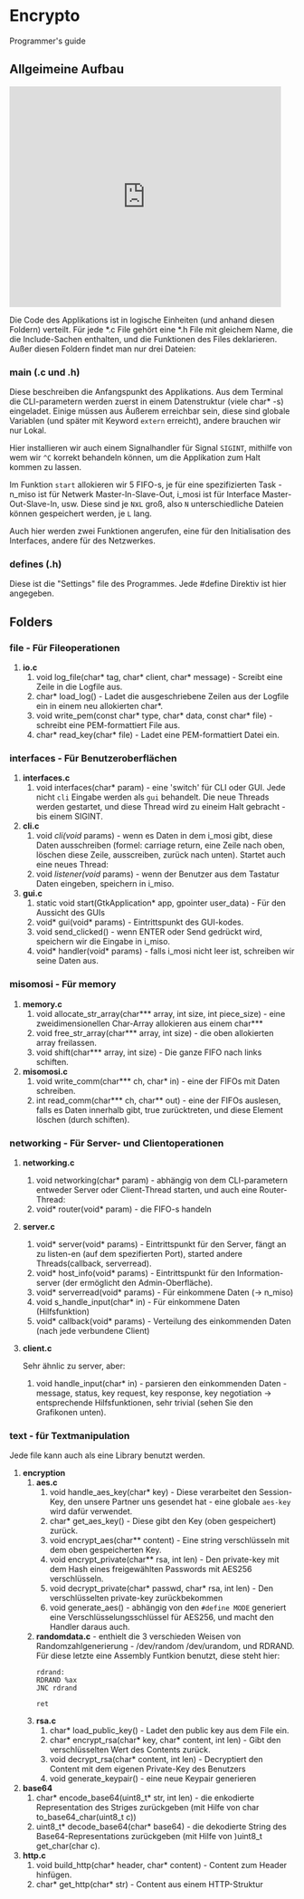 # Encrypto
Programmer's guide
## Allgeimeine Aufbau

<iframe  title="YouTube video player" width="480" height="390" src="http://www.youtube.com/watch?v=TheVideoID?autoplay=1" frameborder="0" allowfullscreen></iframe>

Die Code des Applikations ist in logische Einheiten (und anhand diesen Foldern) verteilt. Für jede *.c File gehört eine *.h File mit gleichem Name, die die Include-Sachen enthalten, und die Funktionen des Files deklarieren. Außer diesen Foldern findet man nur drei Dateien:
### main (.c und .h)
Diese beschreiben die Anfangspunkt des Applikations. Aus dem Terminal die CLI-parametern werden zuerst in einem Datenstruktur (viele char* -s) eingeladet. Einige müssen aus Äußerem erreichbar sein, diese sind globale Variablen (und später mit Keyword `extern` erreicht), andere brauchen wir nur Lokal. 

Hier installieren wir auch einem Signalhandler für Signal `SIGINT`, mithilfe von wem wir `^C` korrekt behandeln können, um die Applikation zum Halt kommen zu lassen.

Im Funktion `start` allokieren wir 5 FIFO-s, je für eine spezifizierten Task - n_miso ist für Netwerk Master-In-Slave-Out, i_mosi ist für Interface Master-Out-Slave-In, usw. Diese sind je `N`x`L` groß, also `N` unterschiedliche Dateien können gespeichert werden, je `L` lang. 

Auch hier werden zwei Funktionen angerufen, eine für den Initialisation des Interfaces, andere für des Netzwerkes.
### defines (.h)
Diese ist die "Settings" file des Programmes. Jede #define Direktiv ist hier angegeben.

## Folders
### **file** - Für Fileoperationen
1. **io.c**
    1. void log_file(char* tag, char* client, char* message) -  Screibt eine Zeile in die Logfile aus.
    1. char* load_log() - Ladet die ausgeschriebene Zeilen aus der Logfile ein in einem neu allokierten char*.
    1. void write_pem(const char* type, char* data, const char* file) - schreibt eine PEM-formattiert File aus.
    1. char* read_key(char* file) - Ladet eine PEM-formattiert Datei ein.
### **interfaces** - Für Benutzeroberflächen
1. **interfaces.c**
    1. void interfaces(char* param) - eine 'switch' für CLI oder GUI. Jede nicht `cli` Eingabe werden als `gui` behandelt. Die neue Threads werden gestartet, und diese Thread wird zu eineim Halt gebracht - bis einem SIGINT.
1. **cli.c**
    1. void *cli(void* params) - wenn es Daten in dem i_mosi gibt, diese Daten ausschreiben (formel: carriage return, eine Zeile nach oben, löschen diese Zeile, ausscreiben, zurück nach unten). Startet auch eine neues Thread:
    1. void *listener(void* params) - wenn der Benutzer aus dem Tastatur Daten eingeben, speichern in i_miso.
1. **gui.c**
    1. static void start(GtkApplication* app, gpointer user_data) - Für den Aussicht des GUIs
    1. void* gui(void* params) - Eintrittspunkt des GUI-kodes.
    1. void send_clicked() - wenn ENTER oder Send gedrückt wird, speichern wir die Eingabe in i_miso.
    1. void* handler(void* params) - falls i_mosi nicht leer ist, schreiben wir seine Daten aus.
### **misomosi** - Für memory
1. **memory.c**
    1. void allocate_str_array(char*** array, int size, int piece_size) - eine zweidimensionellen Char-Array allokieren aus einem char***
    1. void free_str_array(char*** array, int size) - die oben allokierten array freilassen.
    1. void shift(char*** array, int size) - Die ganze FIFO nach links schiften.
1. **misomosi.c**
    1. void write_comm(char*** ch, char* in) - eine der FIFOs mit Daten schreiben.
    1. int read_comm(char*** ch, char** out) - eine der FIFOs auslesen, falls es Daten innerhalb gibt, true zurücktreten, und diese Element löschen (durch schiften).
### **networking** - Für Server- und Clientoperationen
1. **networking.c**
    1. void networking(char* param) - abhängig von dem CLI-parametern entweder Server oder Client-Thread starten, und auch eine Router-Thread:
    1. void* router(void* param) - die FIFO-s handeln
1. **server.c**
    1. void* server(void* params) - Eintrittspunkt für den Server, fängt an zu listen-en (auf dem spezifierten Port), started andere Threads(callback, serverread).
    1. void* host_info(void* params) - Eintrittspunkt für den Information-server (der ermöglicht den Admin-Oberfläche).
    1. void* serverread(void* params) - Für einkommene Daten (-> n_miso)
    1. void s_handle_input(char* in) - Für einkommene Daten (Hilfsfunktion)
    1. void* callback(void* params) - Verteilung des einkommenden Daten (nach jede verbundene Client)
1. **client.c**
    
    Sehr ähnlic zu server, aber:
    1. void handle_input(char* in) - parsieren den einkommenden Daten - message, status, key request, key response, key negotiation -> entsprechende Hilfsfunktionen, sehr trivial (sehen Sie den Grafikonen unten).
### **text** - für Textmanipulation


Jede file kann auch als eine Library benutzt werden.
1. **encryption**
    1. **aes.c**
        1. void handle_aes_key(char* key) - Diese verarbeitet den Session-Key, den unsere Partner uns gesendet hat - eine globale `aes-key` wird dafür verwendet.
        1. char* get_aes_key() - Diese gibt den Key (oben gespeichert) zurück.
        1. void encrypt_aes(char** content) - Eine string verschlüsseln mit dem oben gespeicherten Key.
        1. void encrypt_private(char** rsa, int len) - Den private-key mit dem Hash eines freigewählten Passwords mit AES256 verschlüsseln.
        1. void decrypt_private(char* passwd, char* rsa, int len) - Den verschlüsselten private-key zurückbekommen
        1. void generate_aes() - abhängig von den `#define MODE` generiert eine Verschlüsselungsschlüssel für AES256, und macht den Handler daraus auch.
    1. **randomdata.c** - enthielt die 3 verschieden Weisen von Randomzahlgenerierung - /dev/random /dev/urandom, und RDRAND. Für diese letzte eine Assembly Funtkion benutzt, diese steht hier:
        ```
        rdrand:
        RDRAND %ax
        JNC rdrand

        ret
        ```
    1. **rsa.c**
        1. char* load_public_key() - Ladet den public key aus dem File ein.
        1. char* encrypt_rsa(char* key, char* content, int len) - Gibt den verschlüsselten Wert des Contents zurück.
        1. void decrypt_rsa(char* content, int len) - Decryptiert den Content mit dem eigenen Private-Key des Benutzers
        1. void generate_keypair() - eine neue Keypair generieren
1. **base64**
    1. char* encode_base64(uint8_t* str, int len) - die enkodierte Representation des Striges zurückgeben (mit Hilfe von char to_base64_char(uint8_t c))
    1. uint8_t* decode_base64(char* base64) - die dekodierte String des Base64-Representations zurückgeben (mit Hilfe von )uint8_t get_char(char c).
1. **http.c**
    1. void build_http(char* header, char* content) - Content zum Header hinfügen.
    1. char* get_http(char* str) - Content aus einem HTTP-Struktur
